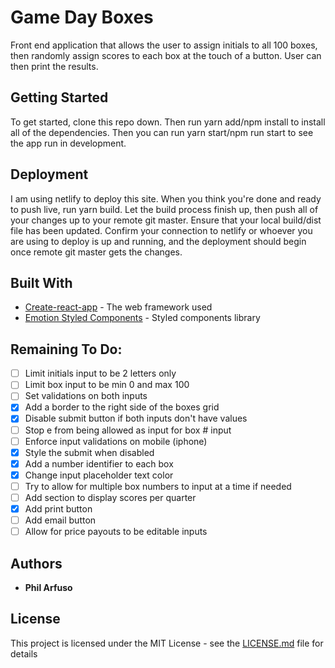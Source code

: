 # Game Day Boxes

Front end application that allows the user to assign initials to all 100 boxes, then randomly assign scores to each box at the touch of a button. User can then print the results.

## Getting Started

To get started, clone this repo down. Then run yarn add/npm install to install all of the dependencies. Then you can run yarn start/npm run start to see the app run in development.

## Deployment

I am using netlify to deploy this site. When you think you're done and ready to push live, run yarn build. Let the build process finish up, then push all of your changes up to your remote git master. Ensure that your local build/dist file has been updated. Confirm your connection to netlify or whoever you are using to deploy is up and running, and the deployment should begin once remote git master gets the changes.

## Built With

- [Create-react-app](https://github.com/facebook/create-react-app) - The web framework used
- [Emotion Styled Components](https://emotion.sh/docs/introduction) - Styled components library

## Remaining To Do:

- [ ] Limit initials input to be 2 letters only
- [ ] Limit box input to be min 0 and max 100
- [ ] Set validations on both inputs
- [x] Add a border to the right side of the boxes grid
- [x] Disable submit button if both inputs don't have values
- [ ] Stop e from being allowed as input for box # input
- [ ] Enforce input validations on mobile (iphone)
- [x] Style the submit when disabled
- [x] Add a number identifier to each box
- [x] Change input placeholder text color
- [ ] Try to allow for multiple box numbers to input at a time if needed
- [ ] Add section to display scores per quarter
- [x] Add print button
- [ ] Add email button
- [ ] Allow for price payouts to be editable inputs

## Authors

- **Phil Arfuso**

## License

This project is licensed under the MIT License - see the [LICENSE.md](LICENSE.md) file for details
